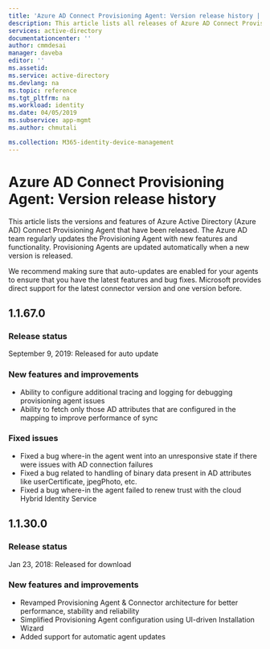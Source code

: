 ```yaml
---
title: 'Azure AD Connect Provisioning Agent: Version release history | Microsoft Docs'
description: This article lists all releases of Azure AD Connect Provisioning Agent and describes new features and fixed issues
services: active-directory
documentationcenter: ''
author: cmmdesai
manager: daveba
editor: ''
ms.assetid: 
ms.service: active-directory
ms.devlang: na
ms.topic: reference
ms.tgt_pltfrm: na
ms.workload: identity
ms.date: 04/05/2019
ms.subservice: app-mgmt
ms.author: chmutali

ms.collection: M365-identity-device-management
---
```

# Azure AD Connect Provisioning Agent: Version release history
This article lists the versions and features of Azure Active Directory (Azure AD) Connect Provisioning Agent that have been released. The Azure AD team regularly updates the Provisioning Agent with new features and functionality. Provisioning Agents are updated automatically when a new version is released. 

We recommend making sure that auto-updates are enabled for your agents to ensure that you have the latest features and bug fixes. Microsoft provides direct support for the latest connector version and one version before.

## 1.1.67.0

### Release status

September 9, 2019: Released for auto update

### New features and improvements

* Ability to configure additional tracing and logging for debugging provisioning agent issues
* Ability to fetch only those AD attributes that are configured in the mapping to improve performance of sync

### Fixed issues

* Fixed a bug where-in the agent went into an unresponsive state if there were issues with AD connection failures
* Fixed a bug related to handling of binary data present in AD attributes like userCertificate, jpegPhoto, etc.
* Fixed a bug where-in the agent failed to renew trust with the cloud Hybrid Identity Service

## 1.1.30.0

### Release status

Jan 23, 2018: Released for download

### New features and improvements

* Revamped Provisioning Agent & Connector architecture for better performance, stability and reliability 
* Simplified Provisioning Agent configuration using UI-driven Installation Wizard 
* Added support for automatic agent updates

